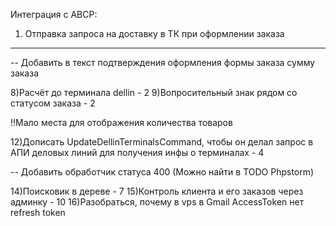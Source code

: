Интеграция с ABCP:
1) Отправка запроса на доставку в ТК при оформлении заказа


--------------------------------------------------------------------------------------------------------------------------------------
[comment]: <> (1&#41;Видимая граница шапки - 0)

[comment]: <> (2&#41;Не удалось провести расчёты, вы можете провести расчёты вручную - 0)

[comment]: <> (3&#41;Изменить форму текста информации &#40;на почте есть пример&#41; - 0)

[comment]: <> (4&#41;Подтверждение оформления заказа - 0)
-- Добавить в текст подтверждения оформления формы заказа сумму заказа

[comment]: <> (5&#41;Убираем регистрацию юр. лиц - 1)

[comment]: <> (6&#41;При нажатии на минус товара, если в корзине остался один товар предупреждать о том, что товар уйдет из корзины - 1)

[comment]: <> (7&#41;Окошко с данными о товаре в корзине - 2)
8)Расчёт до терминала dellin - 2
9)Вопросительный знак рядом со статусом заказа - 2

[comment]: <> (10&#41;Количество товаров на значке корзины - 3)
!!Мало места для отображения количества товаров

[comment]: <> (11&#41;Добавить статус оплаты в заказы - 3)
12)Дописать UpdateDellinTerminalsCommand, чтобы он делал запрос в АПИ деловых линий для получения инфы о терминалах - 4

[comment]: <> (13&#41;Отдельный калькулятор деловых линий - 5)
-- Добавить обработчик статуса 400 (Можно найти в TODO Phpstorm)

14)Поисковик в дереве - 7
15)Контроль клиента и его заказов через админку - 10
16)Разобраться, почему в vps в Gmail AccessToken нет refresh token